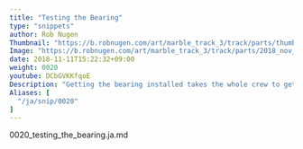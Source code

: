 ```yaml
---
title: "Testing the Bearing"
type: "snippets"
author: Rob Nugen
Thumbnail: "https://b.robnugen.com/art/marble_track_3/track/parts/thumbs/2018_nov_17_triple_splitter.jpg"
Image: "https://b.robnugen.com/art/marble_track_3/track/parts/2018_nov_17_triple_splitter.jpg"
date: 2018-11-11T15:22:32+09:00
weight: 0020
youtube: DCbGVKKfqoE
Description: "Getting the bearing installed takes the whole crew to get it centered"
Aliases: [
  "/ja/snip/0020"
]
---
```


0020_testing_the_bearing.ja.md
